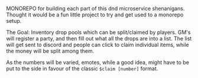 MONOREPO for building each part of this dnd microservice shenanigans. Thought it would be a fun little project to try and get used to a monorepo setup. 

The Goal: Inventory drop pools which can be split/claimed by players. GM's will register a party, and then fill out what all the drops are into a list. The list will get sent to discord and people can click to claim individual items, while the money will be split among them. 

As the numbers will be varied, emotes, while a good idea, might have to be put to the side in favour of the classic ` $claim [number] ` format.